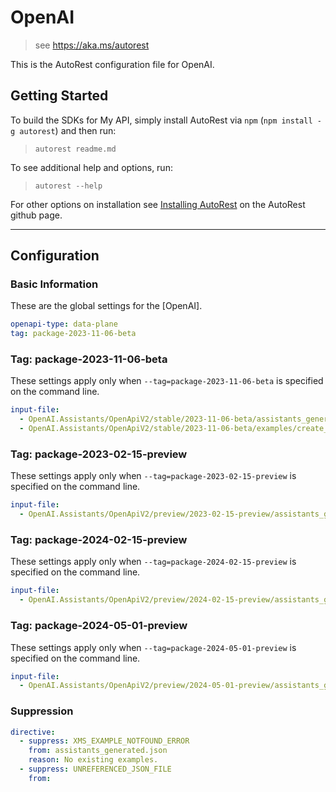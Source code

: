 # OpenAI

> see https://aka.ms/autorest

This is the AutoRest configuration file for OpenAI.

## Getting Started

To build the SDKs for My API, simply install AutoRest via `npm` (`npm install -g autorest`) and then run:

> `autorest readme.md`

To see additional help and options, run:

> `autorest --help`

For other options on installation see [Installing AutoRest](https://aka.ms/autorest/install) on the AutoRest github page.

---

## Configuration

### Basic Information

These are the global settings for the [OpenAI].

```yaml
openapi-type: data-plane
tag: package-2023-11-06-beta
```

### Tag: package-2023-11-06-beta

These settings apply only when `--tag=package-2023-11-06-beta` is specified on the command line.

```yaml $(tag) == 'package-2023-11-06-beta'
input-file:
  - OpenAI.Assistants/OpenApiV2/stable/2023-11-06-beta/assistants_generated.json
  - OpenAI.Assistants/OpenApiV2/stable/2023-11-06-beta/examples/create_assistant.json
```

### Tag: package-2023-02-15-preview

These settings apply only when `--tag=package-2023-02-15-preview` is specified on the command line.

```yaml $(tag) == 'package-2023-02-15-preview'
input-file:
  - OpenAI.Assistants/OpenApiV2/preview/2023-02-15-preview/assistants_generated.json
```

### Tag: package-2024-02-15-preview

These settings apply only when `--tag=package-2024-02-15-preview` is specified on the command line.

```yaml $(tag) == 'package-2024-02-15-preview'
input-file:
  - OpenAI.Assistants/OpenApiV2/preview/2024-02-15-preview/assistants_generated.json
```

### Tag: package-2024-05-01-preview

These settings apply only when `--tag=package-2024-05-01-preview` is specified on the command line.

```yaml $(tag) == 'package-2024-05-01-preview'
input-file:
  - OpenAI.Assistants/OpenApiV2/preview/2024-05-01-preview/assistants_generated.json
```

### Suppression

``` yaml
directive:
  - suppress: XMS_EXAMPLE_NOTFOUND_ERROR
    from: assistants_generated.json
    reason: No existing examples.
  - suppress: UNREFERENCED_JSON_FILE
    from: 
```
